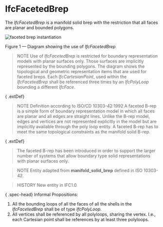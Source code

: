 # IfcFacetedBrep

The _IfcFacetedBrep_ is a manifold solid brep with the restriction that all faces are planar and bounded polygons.

![faceted brep instantiation](../../../../figures/ifcfacetedbrep_01.png)

Figure 1 &mdash; Diagram showing the use of <em>IfcFacetedBrep</em>

> NOTE  Use of <em>IfcFacetedBrep</em> is restricted for boundary representation models with planar surfaces only. Those surfaces are implicitly represented by the bounding polygons. The diagram shows the topological and geometric representation items that are used for faceted breps. Each <em>IfcCartesianPoint</em>, used within the <em>IfcFacetedBrep</em> shall be referenced three times by an <em>IfcPolyLoop</em> bounding a different <em>IfcFace</em>.

{ .extDef}
> NOTE  Definition according to ISO/CD 10303-42:1992
> A faceted B-rep is a simple form of boundary representation model in which all faces are planar and all edges are straight lines. Unlike the B-rep model, edges and vertices are not represented explicitly in the model but are implicitly available through the poly loop entity. A faceted B-rep has to meet the same topological constraints as the manifold solid B-rep.

{ .extDef}
> The faceted B-rep has been introduced in order to support the larger number of systems that allow boundary type solid representations with planar surfaces only.

> NOTE  Entity adapted from **manifold_solid_brep** defined in ISO 10303-42.

> HISTORY  New entity in IFC1.0



{ .spec-head}
Informal Propositions:

1. All the bounding loops of all the faces of all the shells in the _IfcFacetedBrep_ shall be of type _IfcPolyLoop_.
2. All vertices shall be referenced by all polyloops, sharing the vertex. I.e., each Cartesian point shall be references by at least three polyloops.
